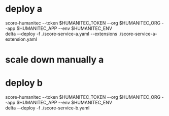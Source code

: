 
# deploy a

score-humanitec --token $HUMANITEC_TOKEN --org $HUMANITEC_ORG --app $HUMANITEC_APP --env $HUMANITEC_ENV \
  delta --deploy -f ./score-service-a.yaml --extensions ./score-service-a-extension.yaml

# scale down manually a

# deploy b

score-humanitec --token $HUMANITEC_TOKEN --org $HUMANITEC_ORG --app $HUMANITEC_APP --env $HUMANITEC_ENV \
  delta --deploy -f ./score-service-b.yaml
